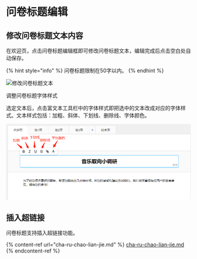 # 问卷标题编辑

## 修改问卷标题文本内容

在欢迎页，点击问卷标题编辑框即可修改问卷标题文本，编辑完成后点击空白处自动保存。

{% hint style="info" %}
问卷标题限制在50字以内。
{% endhint %}

![修改问卷标题文本](../../.gitbook/assets/Snipaste\_2023-10-08\_09-55-27.png)

调整问卷标题字体样式

选定文本后，点击富文本工具栏中的字体样式即把选中的文本改成对应的字体样式。文本样式包括：加粗、斜体、下划线、删除线、字体颜色。

![调整字体样式](<../../.gitbook/assets/image (691).png>)

## 插入超链接

问卷标题支持插入超链接功能。

{% content-ref url="cha-ru-chao-lian-jie.md" %}
[cha-ru-chao-lian-jie.md](cha-ru-chao-lian-jie.md)
{% endcontent-ref %}
